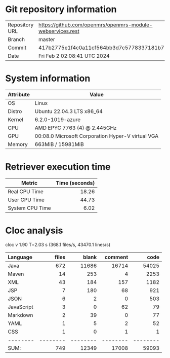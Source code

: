 # Git repository information
|    |    |
|--- | ---|
| Repository URL | https://github.com/openmrs/openmrs-module-webservices.rest |
| Branch         | master |
| Commit         | 417b2775e1f4c0a11cf564bb3d7c5778337181b7 |
| Date           | Fri Feb  2 02:08:41 UTC 2024 |

# System information
| Attribute | Value |
| --------- | ----- |
| OS | Linux  |
| Distro | Ubuntu 22.04.3 LTS x86_64  |
| Kernel | 6.2.0-1019-azure  |
| CPU | AMD EPYC 7763 (4) @ 2.445GHz  |
| GPU | 00:08.0 Microsoft Corporation Hyper-V virtual VGA  |
| Memory | 663MiB / 15981MiB  |

# Retriever execution time
| Metric | Time (seconds) |
| --- | ---: |
| Real CPU Time | 18.26 |
| User CPU Time | 44.73 |
| System CPU Time | 6.02 |
<!--
Explainations:
- __Real CPU Time__: actual time the command has run (can be less than total time spent in user and system mode for multi-threaded processes)
- __User CPU Time__: time the command has spent running in user mode
- __System CPU Time__: time the command has spent running in system or kernel mode
-->

# Cloc analysis
cloc v 1.90  T=2.03 s (368.1 files/s, 43470.1 lines/s)

Language|files|blank|comment|code
:-------|-------:|-------:|-------:|-------:
Java|672|11686|16714|54025
Maven|14|253|4|2253
XML|43|184|157|1182
JSP|7|180|68|921
JSON|6|2|0|503
JavaScript|3|0|62|79
Markdown|2|39|0|77
YAML|1|5|2|52
CSS|1|0|1|1
--------|--------|--------|--------|--------
SUM:|749|12349|17008|59093
